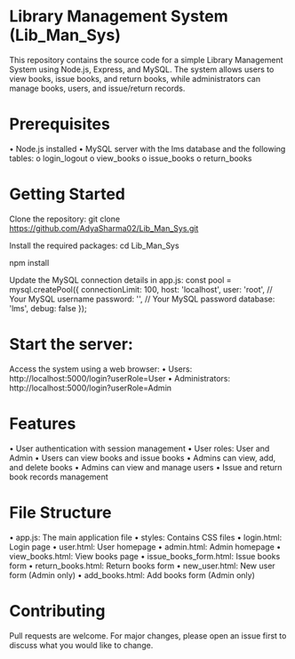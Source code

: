 # Library Management System (Lib_Man_Sys)
This repository contains the source code for a simple Library Management System using Node.js, Express, and MySQL. The system allows users to view books, issue books, and return books, while administrators can manage books, users, and issue/return records.





# Prerequisites
•	Node.js installed
•	MySQL server with the lms database and the following tables:
o	login_logout
o	view_books
o	issue_books
o	return_books





# Getting Started


Clone the repository:
git clone https://github.com/AdyaSharma02/Lib_Man_Sys.git


Install the required packages:
cd Lib_Man_Sys

npm install


Update the MySQL connection details in app.js:
const pool = mysql.createPool({
  connectionLimit: 100,
  host: 'localhost',
  user: 'root', // Your MySQL username
  password: '', // Your MySQL password
  database: 'lms',
  debug: false
});





# Start the server:


Access the system using a web browser:
•	Users: http://localhost:5000/login?userRole=User
•	Administrators: http://localhost:5000/login?userRole=Admin





# Features
•	User authentication with session management
•	User roles: User and Admin
•	Users can view books and issue books
•	Admins can view, add, and delete books
•	Admins can view and manage users
•	Issue and return book records management





# File Structure
•	app.js: The main application file
•	styles: Contains CSS files
•	login.html: Login page
•	user.html: User homepage
•	admin.html: Admin homepage
•	view_books.html: View books page
•	issue_books_form.html: Issue books form
•	return_books.html: Return books form
•	new_user.html: New user form (Admin only)
•	add_books.html: Add books form (Admin only)





# Contributing
Pull requests are welcome. For major changes, please open an issue first to discuss what you would like to change.

